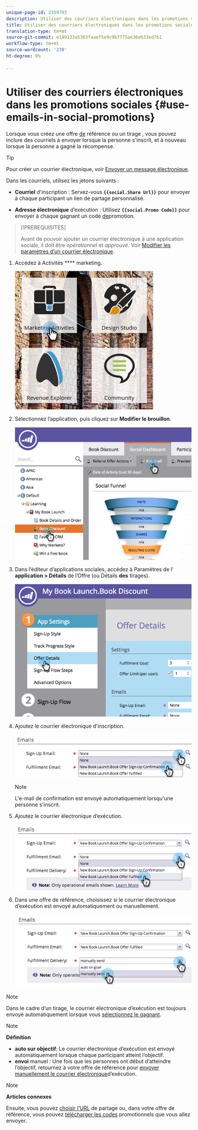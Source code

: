 ```yaml
---
unique-page-id: 2359793
description: Utiliser des courriers électroniques dans les promotions sociales - Documents marketing - Documentation du produit
title: Utiliser des courriers électroniques dans les promotions sociales
translation-type: tm+mt
source-git-commit: e149133a5383faaef5e9c9b7775ae36e633ed7b1
workflow-type: tm+mt
source-wordcount: '239'
ht-degree: 0%

---
```



# Utiliser des courriers électroniques dans les promotions sociales {#use-emails-in-social-promotions}

Lorsque vous créez une offre [de](../../../../product-docs/demand-generation/social/referral-offers/create-a-referral-offer.md) référence ou un tirage [](../../../../product-docs/demand-generation/social/sweepstakes/create-sweepstakes.md), vous pouvez inclure des courriels à envoyer lorsque la personne s&#39;inscrit, et à nouveau lorsque la personne a gagné la récompense.

>[!TIP]
>
>Pour créer un courrier électronique, voir [Envoyer un message électronique](../../../../getting-started/quick-wins/send-an-email.md).

Dans les courriels, utilisez les jetons suivants :

* **Courriel** d&#39;inscription : Servez-vous **`{{social.Share Url}}`** pour envoyer à chaque participant un lien de partage personnalisé.

* **Adresse électronique** d’exécution : Utilisez **`{{social.Promo Code}}`** pour envoyer à chaque gagnant un code [de](use-promo-codes-for-offer-fulfillment.md)promotion.

>[!PREREQUISITES]
>
>Avant de pouvoir ajouter un courrier électronique à une application sociale, il doit être *opérationnel* et *approuvé*. Voir [Modifier les paramètres d’un courrier électronique](../../../../product-docs/email-marketing/general/functions-in-the-editor/make-an-email-operational.md).

1. Accédez à Activités **** marketing.

   ![](assets/ma.png)

1. Sélectionnez l’application, puis cliquez sur **Modifier le brouillon**.

   ![](assets/image2014-9-19-16-3a12-3a33.png)

1. Dans l’éditeur d’applications sociales, accédez à Paramètres de l’ **application > Détails** de l’Offre (ou Détails **des** tirages).

   ![](assets/image2014-9-19-16-3a12-3a41.png)

1. Ajoutez le courrier électronique d’inscription.

   ![](assets/image2014-9-19-16-3a12-3a49.png)

   >[!NOTE]
   >
   >L&#39;e-mail de confirmation est envoyé automatiquement lorsqu&#39;une personne s&#39;inscrit.

1. Ajoutez le courrier électronique d’exécution.

   ![](assets/image2014-9-19-16-3a15-3a26.png)

1. Dans une offre de référence, choisissez si le courrier électronique d’exécution est envoyé automatiquement ou manuellement.

   ![](assets/image2014-9-19-16-3a15-3a36.png)

>[!NOTE]
>
>Dans le cadre d’un tirage, le courrier électronique d’exécution est toujours envoyé automatiquement lorsque vous [sélectionnez le gagnant](../../../../product-docs/demand-generation/social/sweepstakes/select-sweepstakes-winners.md).

>[!NOTE]
>
>**Définition**
>
>* **auto sur objectif**: Le courrier électronique d’exécution est envoyé automatiquement lorsque chaque participant atteint l’objectif.
>* **envoi** manuel : Une fois que les personnes ont début d’atteindre l’objectif, retournez à votre offre de référence pour [envoyer manuellement le courrier électronique](../../../../product-docs/demand-generation/social/referral-offers/send-referral-offer-fulfillment-email.md)d’exécution.

>



>[!NOTE]
>
>**Articles connexes**
>
>Ensuite, vous pouvez [choisir l’URL](choose-the-share-url-for-a-social-app.md) de partage ou, dans votre offre de référence, vous pouvez [télécharger les codes](use-promo-codes-for-offer-fulfillment.md) promotionnels que vous allez envoyer.

